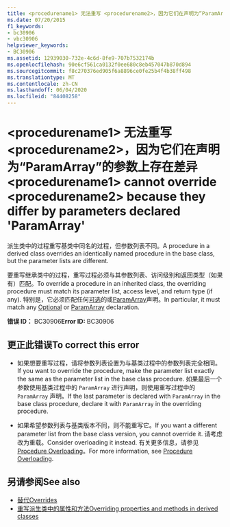 ```yaml
---
title: <procedurename1> 无法重写 <procedurename2>，因为它们在声明为“ParamArray”的参数上存在差异
ms.date: 07/20/2015
f1_keywords:
- bc30906
- vbc30906
helpviewer_keywords:
- BC30906
ms.assetid: 12939030-732e-4c6d-8fe9-707b7532174b
ms.openlocfilehash: 90e6cf561ca0132f0ee680c8eb457047b870d894
ms.sourcegitcommit: f8c270376ed905f6a8896ce0fe25b4f4b38ff498
ms.translationtype: MT
ms.contentlocale: zh-CN
ms.lasthandoff: 06/04/2020
ms.locfileid: "84408258"
---
```

# <a name="procedurename1-cannot-override-procedurename2-because-they-differ-by-parameters-declared-paramarray"></a><span data-ttu-id="3b1f3-102">\<procedurename1> 无法重写 \<procedurename2>，因为它们在声明为“ParamArray”的参数上存在差异</span><span class="sxs-lookup"><span data-stu-id="3b1f3-102">\<procedurename1> cannot override \<procedurename2> because they differ by parameters declared 'ParamArray'</span></span>
<span data-ttu-id="3b1f3-103">派生类中的过程重写基类中同名的过程，但参数列表不同。</span><span class="sxs-lookup"><span data-stu-id="3b1f3-103">A procedure in a derived class overrides an identically named procedure in the base class, but the parameter lists are different.</span></span>  
  
 <span data-ttu-id="3b1f3-104">要重写继承类中的过程，重写过程必须与其参数列表、访问级别和返回类型（如果有）匹配。</span><span class="sxs-lookup"><span data-stu-id="3b1f3-104">To override a procedure in an inherited class, the overriding procedure must match its parameter list, access level, and return type (if any).</span></span> <span data-ttu-id="3b1f3-105">特别是，它必须匹配任何[可选](../language-reference/modifiers/optional.md)的或[ParamArray](../language-reference/modifiers/paramarray.md)声明。</span><span class="sxs-lookup"><span data-stu-id="3b1f3-105">In particular, it must match any [Optional](../language-reference/modifiers/optional.md) or [ParamArray](../language-reference/modifiers/paramarray.md) declaration.</span></span>  
  
 <span data-ttu-id="3b1f3-106">**错误 ID：** BC30906</span><span class="sxs-lookup"><span data-stu-id="3b1f3-106">**Error ID:** BC30906</span></span>  
  
## <a name="to-correct-this-error"></a><span data-ttu-id="3b1f3-107">更正此错误</span><span class="sxs-lookup"><span data-stu-id="3b1f3-107">To correct this error</span></span>  
  
- <span data-ttu-id="3b1f3-108">如果想要重写过程，请将参数列表设置为与基类过程中的参数列表完全相同。</span><span class="sxs-lookup"><span data-stu-id="3b1f3-108">If you want to override the procedure, make the parameter list exactly the same as the parameter list in the base class procedure.</span></span> <span data-ttu-id="3b1f3-109">如果最后一个参数使用基类过程中的 `ParamArray` 进行声明，则使用重写过程中的 `ParamArray` 声明。</span><span class="sxs-lookup"><span data-stu-id="3b1f3-109">If the last parameter is declared with `ParamArray` in the base class procedure, declare it with `ParamArray` in the overriding procedure.</span></span>  
  
- <span data-ttu-id="3b1f3-110">如果希望参数列表与基类版本不同，则不能重写它。</span><span class="sxs-lookup"><span data-stu-id="3b1f3-110">If you want a different parameter list from the base class version, you cannot override it.</span></span> <span data-ttu-id="3b1f3-111">请考虑改为重载。</span><span class="sxs-lookup"><span data-stu-id="3b1f3-111">Consider overloading it instead.</span></span> <span data-ttu-id="3b1f3-112">有关更多信息，请参见 [Procedure Overloading](../programming-guide/language-features/procedures/procedure-overloading.md)。</span><span class="sxs-lookup"><span data-stu-id="3b1f3-112">For more information, see [Procedure Overloading](../programming-guide/language-features/procedures/procedure-overloading.md).</span></span>  
  
## <a name="see-also"></a><span data-ttu-id="3b1f3-113">另请参阅</span><span class="sxs-lookup"><span data-stu-id="3b1f3-113">See also</span></span>

- [<span data-ttu-id="3b1f3-114">替代</span><span class="sxs-lookup"><span data-stu-id="3b1f3-114">Overrides</span></span>](../language-reference/modifiers/overrides.md)
- [<span data-ttu-id="3b1f3-115">重写派生类中的属性和方法</span><span class="sxs-lookup"><span data-stu-id="3b1f3-115">Overriding properties and methods in derived classes</span></span>](../programming-guide/language-features/objects-and-classes/inheritance-basics.md#overriding-properties-and-methods-in-derived-classes)
